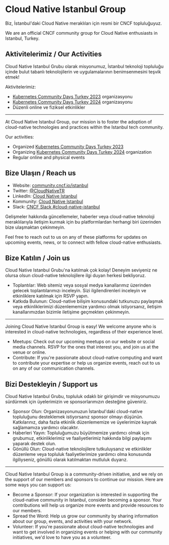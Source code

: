 # Cloud Native Istanbul Group

Biz, İstanbul'daki Cloud Native meraklıları için resmi bir CNCF topluluğuyuz.

We are an official CNCF community group for Cloud Native enthusiasts in Istanbul, Turkey.


## Aktivitelerimiz / Our Activities

Cloud Native Istanbul Grubu olarak misyonumuz, İstanbul teknoloji topluluğu içinde bulut tabanlı teknolojilerin ve uygulamalarının benimsenmesini teşvik etmek!

Aktivitelerimiz:
- [Kubernetes Community Days Turkey 2023](https://event.kcd.istanbul/events/kubernetes-community-days-turkiye-2023-b6e1b944) organizasyonu
- [Kubernetes Community Days Turkey 2024](https://github.com/cncf/kubernetes-community-days/issues/501) organizasyonu
- Düzenli online ve fiziksel etkinlikler
 
---

At Cloud Native Istanbul Group, our mission is to foster the adoption of cloud-native technologies and practices within the Istanbul tech community.

Our activities:
- Organized [Kubernetes Community Days Turkey 2023](https://event.kcd.istanbul/events/kubernetes-community-days-turkiye-2023-b6e1b944)
- Organizing [Kubernetes Community Days Turkey 2024](https://github.com/cncf/kubernetes-community-days/issues/501) organization
- Regular online and physical events


## Bize Ulaşın / Reach us

- Website: [community.cncf.io/istanbul](https://community.cncf.io/istanbul/)
- Twitter: [@CloudNativeTR](https://twitter.com/CloudNativeTR)
- LinkedIn: [Cloud Native Istanbul](https://www.linkedin.com/company/cloudnativetr/)
- Kommunity: [Cloud Native Istanbul](https://kommunity.com/cloud-native-turkiye-kubernetes) 
- Slack: [CNCF Slack #cloud-native-istanbul](https://cloud-native.slack.com/archives/C05S4NMD3J6)

Gelişmeler hakkında güncellemeler, haberler veya cloud-native teknoloji meraklılarıyla iletişim kurmak için bu platformlardan herhangi biri üzerinden bize ulaşmaktan çekinmeyin.

Feel free to reach out to us on any of these platforms for updates on upcoming events, news, or to connect with fellow cloud-native enthusiasts.

## Bize Katılın / Join us

Cloud Native Istanbul Grubu'na katılmak çok kolay! Deneyim seviyeniz ne olursa olsun cloud-native teknolojilere ilgi duyan herkesi bekliyoruz.

- Toplantılar: Web sitemiz veya sosyal medya kanallarımız üzerinden gelecek toplantılarımızı inceleyin. Sizi ilgilendirenleri inceleyin ve etkinliklere katılmak için RSVP yapın.
- Katkıda Bulunun: Cloud-native bilişim konusundaki tutkunuzu paylaşmak veya etkinliklerimizi düzenlememize yardımcı olmak istiyorsanız, iletişim kanallarımızdan bizimle iletişime geçmekten çekinmeyin.

---

Joining Cloud Native Istanbul Group is easy! We welcome anyone who is interested in cloud-native technologies, regardless of their experience level.

- Meetups: Check out our upcoming meetups on our website or social media channels. RSVP for the ones that interest you, and join us at the venue or online.
- Contribute: If you're passionate about cloud-native computing and want to contribute your expertise or help us organize events, reach out to us on any of our communication channels.

## Bizi Destekleyin / Support us

Cloud Native Istanbul Grubu, topluluk odaklı bir girişimdir ve misyonumuzu sürdürmek için üyelerimizin ve sponsorlarımızın desteğine güveniriz.

- Sponsor Olun: Organizasyonunuzun İstanbul'daki cloud-native topluluğunu desteklemek istiyorsanız sponsor olmayı düşünün. Katkılarınız, daha fazla etkinlik düzenlememize ve üyelerimize kaynak sağlamamıza yardımcı olacaktır.
- Haberleri Yayın: Topluluğumuzu büyütmemize yardımcı olmak için grubumuz, etkinliklerimiz ve faaliyetlerimiz hakkında bilgi paylaşımı yaparak destek olun.
- Gönüllü Olun: Cloud-native teknolojilere tutkuluysanız ve etkinlikler düzenleme veya topluluk faaliyetlerimize yardımcı olma konusunda ilgiliyseniz, gönüllü olarak katılmaktan mutluluk duyarız.

---

Cloud Native Istanbul Group is a community-driven initiative, and we rely on the support of our members and sponsors to continue our mission. Here are some ways you can support us:

- Become a Sponsor: If your organization is interested in supporting the cloud-native community in Istanbul, consider becoming a sponsor. Your contributions will help us organize more events and provide resources to our members.
- Spread the Word: Help us grow our community by sharing information about our group, events, and activities with your network.
- Volunteer: If you're passionate about cloud-native technologies and want to get involved in organizing events or helping with our community initiatives, we'd love to have you as a volunteer.
